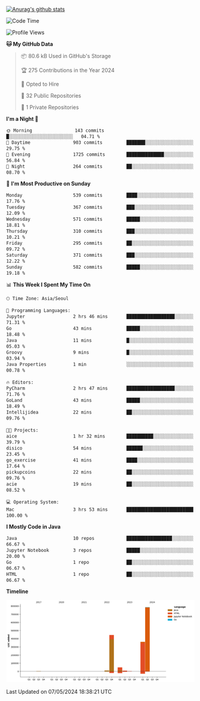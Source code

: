 [![Anurag's github stats](https://github-readme-stats.vercel.app/api?username=hajubal)](https://github.com/anuraghazra/github-readme-stats)

<!--START_SECTION:waka-->
![Code Time](http://img.shields.io/badge/Code%20Time-2%20hrs%2012%20mins-blue)

![Profile Views](http://img.shields.io/badge/Profile%20Views-18-blue)

**🐱 My GitHub Data** 

> 📦 80.6 kB Used in GitHub's Storage 
 > 
> 🏆 275 Contributions in the Year 2024
 > 
> 💼 Opted to Hire
 > 
> 📜 32 Public Repositories 
 > 
> 🔑 1 Private Repositories 
 > 
**I'm a Night 🦉** 

```text
🌞 Morning                143 commits         █░░░░░░░░░░░░░░░░░░░░░░░░   04.71 % 
🌆 Daytime                903 commits         ███████░░░░░░░░░░░░░░░░░░   29.75 % 
🌃 Evening                1725 commits        ██████████████░░░░░░░░░░░   56.84 % 
🌙 Night                  264 commits         ██░░░░░░░░░░░░░░░░░░░░░░░   08.70 % 
```
📅 **I'm Most Productive on Sunday** 

```text
Monday                   539 commits         ████░░░░░░░░░░░░░░░░░░░░░   17.76 % 
Tuesday                  367 commits         ███░░░░░░░░░░░░░░░░░░░░░░   12.09 % 
Wednesday                571 commits         █████░░░░░░░░░░░░░░░░░░░░   18.81 % 
Thursday                 310 commits         ███░░░░░░░░░░░░░░░░░░░░░░   10.21 % 
Friday                   295 commits         ██░░░░░░░░░░░░░░░░░░░░░░░   09.72 % 
Saturday                 371 commits         ███░░░░░░░░░░░░░░░░░░░░░░   12.22 % 
Sunday                   582 commits         █████░░░░░░░░░░░░░░░░░░░░   19.18 % 
```


📊 **This Week I Spent My Time On** 

```text
🕑︎ Time Zone: Asia/Seoul

💬 Programming Languages: 
Jupyter                  2 hrs 46 mins       ██████████████████░░░░░░░   71.31 % 
Go                       43 mins             █████░░░░░░░░░░░░░░░░░░░░   18.48 % 
Java                     11 mins             █░░░░░░░░░░░░░░░░░░░░░░░░   05.03 % 
Groovy                   9 mins              █░░░░░░░░░░░░░░░░░░░░░░░░   03.94 % 
Java Properties          1 min               ░░░░░░░░░░░░░░░░░░░░░░░░░   00.78 % 

🔥 Editors: 
PyCharm                  2 hrs 47 mins       ██████████████████░░░░░░░   71.76 % 
GoLand                   43 mins             █████░░░░░░░░░░░░░░░░░░░░   18.49 % 
Intellijidea             22 mins             ██░░░░░░░░░░░░░░░░░░░░░░░   09.76 % 

🐱‍💻 Projects: 
aice                     1 hr 32 mins        ██████████░░░░░░░░░░░░░░░   39.79 % 
disico                   54 mins             ██████░░░░░░░░░░░░░░░░░░░   23.45 % 
go_exercise              41 mins             ████░░░░░░░░░░░░░░░░░░░░░   17.64 % 
pickupcoins              22 mins             ██░░░░░░░░░░░░░░░░░░░░░░░   09.76 % 
acie                     19 mins             ██░░░░░░░░░░░░░░░░░░░░░░░   08.52 % 

💻 Operating System: 
Mac                      3 hrs 53 mins       █████████████████████████   100.00 % 
```

**I Mostly Code in Java** 

```text
Java                     10 repos            █████████████████░░░░░░░░   66.67 % 
Jupyter Notebook         3 repos             █████░░░░░░░░░░░░░░░░░░░░   20.00 % 
Go                       1 repo              ██░░░░░░░░░░░░░░░░░░░░░░░   06.67 % 
HTML                     1 repo              ██░░░░░░░░░░░░░░░░░░░░░░░   06.67 % 
```



**Timeline**

![Lines of Code chart](https://raw.githubusercontent.com/hajubal/hajubal/main/assets/bar_graph.png)


 Last Updated on 07/05/2024 18:38:21 UTC
<!--END_SECTION:waka-->